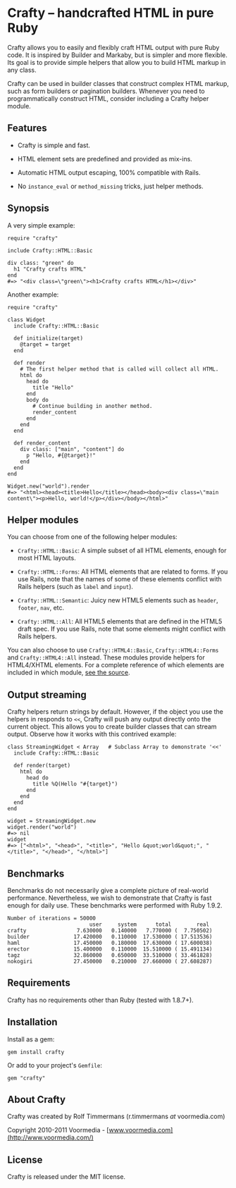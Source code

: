 Crafty – handcrafted HTML in pure Ruby
======================================

Crafty allows you to easily and flexibly craft HTML output with pure Ruby
code. It is inspired by Builder and Markaby, but is simpler and more flexible.
Its goal is to provide simple helpers that allow you to build HTML markup in
any class.

Crafty can be used in builder classes that construct complex HTML markup, such
as form builders or pagination builders. Whenever you need to programmatically
construct HTML, consider including a Crafty helper module.


Features
--------

* Crafty is simple and fast.

* HTML element sets are predefined and provided as mix-ins.

* Automatic HTML output escaping, 100% compatible with Rails.

* No `instance_eval` or `method_missing` tricks, just helper methods.


Synopsis
--------

A very simple example:

    require "crafty"

    include Crafty::HTML::Basic

    div class: "green" do
      h1 "Crafty crafts HTML"
    end
    #=> "<div class=\"green\"><h1>Crafty crafts HTML</h1></div>"


Another example:

    require "crafty"

    class Widget
      include Crafty::HTML::Basic

      def initialize(target)
        @target = target
      end

      def render
        # The first helper method that is called will collect all HTML.
        html do
          head do
            title "Hello"
          end
          body do
            # Continue building in another method.
            render_content
          end
        end
      end

      def render_content
        div class: ["main", "content"] do
          p "Hello, #{@target}!"
        end
      end
    end

    Widget.new("world").render
    #=> "<html><head><title>Hello</title></head><body><div class=\"main content\"><p>Hello, world!</p></div></body></html>"


Helper modules
--------------

You can choose from one of the following helper modules:

* `Crafty::HTML::Basic`: A simple subset of all HTML elements, enough
  for most HTML layouts.

* `Crafty::HTML::Forms`: All HTML elements that are related to forms. If you
  use Rails, note that the names of some of these elements conflict with Rails
  helpers (such as `label` and `input`).

* `Crafty::HTML::Semantic`: Juicy new HTML5 elements such as `header`,
  `footer`, `nav`, etc.

* `Crafty::HTML::All`: All HTML5 elements that are defined in the HTML5 draft
  spec. If you use Rails, note that some elements might conflict with Rails
  helpers.

You can also choose to use `Crafty::HTML4::Basic`, `Crafty::HTML4::Forms` and
`Crafty::HTML4::All` instead. These modules provide helpers for HTML4/XHTML
elements. For a complete reference of which elements are included in which
module, [see the source](https://github.com/voormedia/crafty/tree/master/lib/crafty/toolsets).


Output streaming
----------------

Crafty helpers return strings by default. However, if the object you use the
helpers in responds to `<<`, Crafty will push any output directly onto the
current object. This allows you to create builder classes that can stream
output. Observe how it works with this contrived example:

    class StreamingWidget < Array   # Subclass Array to demonstrate '<<'
      include Crafty::HTML::Basic

      def render(target)
        html do
          head do
            title %Q(Hello "#{target}")
          end
        end
      end
    end

    widget = StreamingWidget.new
    widget.render("world")
    #=> nil
    widget
    #=> ["<html>", "<head>", "<title>", "Hello &quot;world&quot;", "</title>", "</head>", "</html>"]


Benchmarks
----------

Benchmarks do not necessarily give a complete picture of real-world
performance. Nevertheless, we wish to demonstrate that Crafty is fast enough
for daily use. These benchmarks were performed with Ruby 1.9.2.

    Number of iterations = 50000
                              user     system      total        real
    crafty                7.630000   0.140000   7.770000 (  7.750502)
    builder              17.420000   0.110000  17.530000 ( 17.513536)
    haml                 17.450000   0.180000  17.630000 ( 17.600038)
    erector              15.400000   0.110000  15.510000 ( 15.491134)
    tagz                 32.860000   0.650000  33.510000 ( 33.461828)
    nokogiri             27.450000   0.210000  27.660000 ( 27.608287)


Requirements
------------

Crafty has no requirements other than Ruby (tested with 1.8.7+).


Installation
------------

Install as a gem:

    gem install crafty

Or add to your project's `Gemfile`:

    gem "crafty"


About Crafty
-------------

Crafty was created by Rolf Timmermans (r.timmermans *at* voormedia.com)

Copyright 2010-2011 Voormedia - [www.voormedia.com](http://www.voormedia.com/)


License
-------

Crafty is released under the MIT license.

